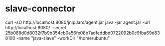 # slave-connector


curl -sO http://localhost:8080/jnlpJars/agent.jar
java -jar agent.jar -url http://localhost:8080/ -secret 25b088d0d8032f7b9b354cb0a56fe08b7adfeddbd0722092b0c9fba69d838100 -name "java-slave" -workDir "/home/ubuntu"
